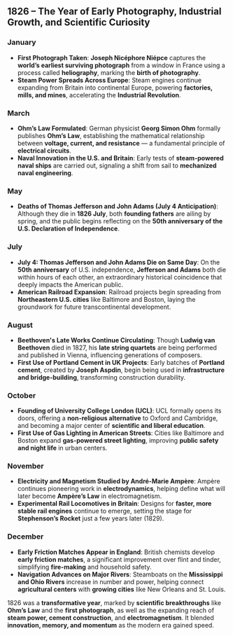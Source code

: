 ## **1826 – The Year of Early Photography, Industrial Growth, and Scientific Curiosity**

### **January**

* **First Photograph Taken**: **Joseph Nicéphore Niépce** captures the **world’s earliest surviving photograph** from a window in France using a process called **heliography**, marking the **birth of photography**.
* **Steam Power Spreads Across Europe**: Steam engines continue expanding from Britain into continental Europe, powering **factories, mills, and mines**, accelerating the **Industrial Revolution**.

### **March**

* **Ohm’s Law Formulated**: German physicist **Georg Simon Ohm** formally publishes **Ohm’s Law**, establishing the mathematical relationship between **voltage, current, and resistance** — a fundamental principle of **electrical circuits**.
* **Naval Innovation in the U.S. and Britain**: Early tests of **steam-powered naval ships** are carried out, signaling a shift from sail to **mechanized naval engineering**.

### **May**

* **Deaths of Thomas Jefferson and John Adams (July 4 Anticipation)**: Although they die in **1826 July**, both **founding fathers** are ailing by spring, and the public begins reflecting on the **50th anniversary of the U.S. Declaration of Independence**.

### **July**

* **July 4: Thomas Jefferson and John Adams Die on Same Day**: On the **50th anniversary** of U.S. independence, **Jefferson and Adams** both die within hours of each other, an extraordinary historical coincidence that deeply impacts the American public.
* **American Railroad Expansion**: Railroad projects begin spreading from **Northeastern U.S. cities** like Baltimore and Boston, laying the groundwork for future transcontinental development.

### **August**

* **Beethoven's Late Works Continue Circulating**: Though **Ludwig van Beethoven** died in 1827, his **late string quartets** are being performed and published in Vienna, influencing generations of composers.
* **First Use of Portland Cement in UK Projects**: Early batches of **Portland cement**, created by **Joseph Aspdin**, begin being used in **infrastructure and bridge-building**, transforming construction durability.

### **October**

* **Founding of University College London (UCL)**: UCL formally opens its doors, offering a **non-religious alternative** to Oxford and Cambridge, and becoming a major center of **scientific and liberal education**.
* **First Use of Gas Lighting in American Streets**: Cities like Baltimore and Boston expand **gas-powered street lighting**, improving **public safety and night life** in urban centers.

### **November**

* **Electricity and Magnetism Studied by André-Marie Ampère**: Ampère continues pioneering work in **electrodynamics**, helping define what will later become **Ampère’s Law** in electromagnetism.
* **Experimental Rail Locomotives in Britain**: Designs for **faster, more stable rail engines** continue to emerge, setting the stage for **Stephenson’s Rocket** just a few years later (1829).

### **December**

* **Early Friction Matches Appear in England**: British chemists develop **early friction matches**, a significant improvement over flint and tinder, simplifying **fire-making** and household safety.
* **Navigation Advances on Major Rivers**: Steamboats on the **Mississippi and Ohio Rivers** increase in number and power, helping connect **agricultural centers** with **growing cities** like New Orleans and St. Louis.

1826 was a **transformative year**, marked by **scientific breakthroughs** like **Ohm’s Law** and the **first photograph**, as well as the expanding reach of **steam power, cement construction**, and **electromagnetism**. It blended **innovation, memory, and momentum** as the modern era gained speed.
